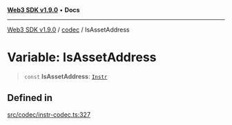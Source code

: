 [**Web3 SDK v1.9.0**](../../../README.md) • **Docs**

***

[Web3 SDK v1.9.0](../../../globals.md) / [codec](../README.md) / IsAssetAddress

# Variable: IsAssetAddress

> `const` **IsAssetAddress**: [`Instr`](../type-aliases/Instr.md)

## Defined in

[src/codec/instr-codec.ts:327](https://github.com/Mystic-Nayy/alephium-web3/blob/ee41f5e0e7d7fb0b155fe62f05b2ac03772895ca/packages/web3/src/codec/instr-codec.ts#L327)
